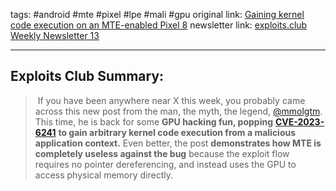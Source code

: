 tags: #android #mte #pixel #lpe #mali #gpu
original link:  [Gaining kernel code execution on an MTE-enabled Pixel 8](https://github.blog/2024-03-18-gaining-kernel-code-execution-on-an-mte-enabled-pixel-8/?ref=blog.exploits.club)
newsletter link: [exploits.club Weekly Newsletter 13](https://blog.exploits.club/exploits-club-weekly-newsletter-12-2/)

---
## Exploits Club Summary:
>  If you have been anywhere near X this week, you probably came across this new post from the man, the myth, the legend, [@mmolgtm](https://twitter.com/mmolgtm?lang=en&ref=blog.exploits.club). This time, he is back for some **GPU hacking fun, popping** [**CVE-2023-6241**](https://developer.arm.com/Arm%20Security%20Center/Mali%20GPU%20Driver%20Vulnerabilities?ref=blog.exploits.club#Technical-Specifications) **to gain arbitrary kernel code execution from a malicious application context.** Even better, the post **demonstrates how MTE is completely useless against the bug** because the exploit flow requires no pointer dereferencing, and instead uses the GPU to access physical memory directly. 